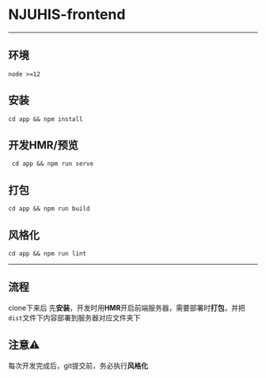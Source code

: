 # NJUHIS-frontend

---

## 环境

```
node >=12
```

## 安装

```
cd app && npm install
```

## 开发HMR/预览

```
 cd app && npm run serve
```

## 打包

```
cd app && npm run build
```

## 风格化

```
cd app && npm run lint
```

---

## 流程

clone下来后 先**安装**，开发时用**HMR**开启前端服务器，需要部署时**打包**，并把`dist`文件下内容部署到服务器对应文件夹下

## 注意⚠️

每次开发完成后，git提交前，务必执行**风格化**